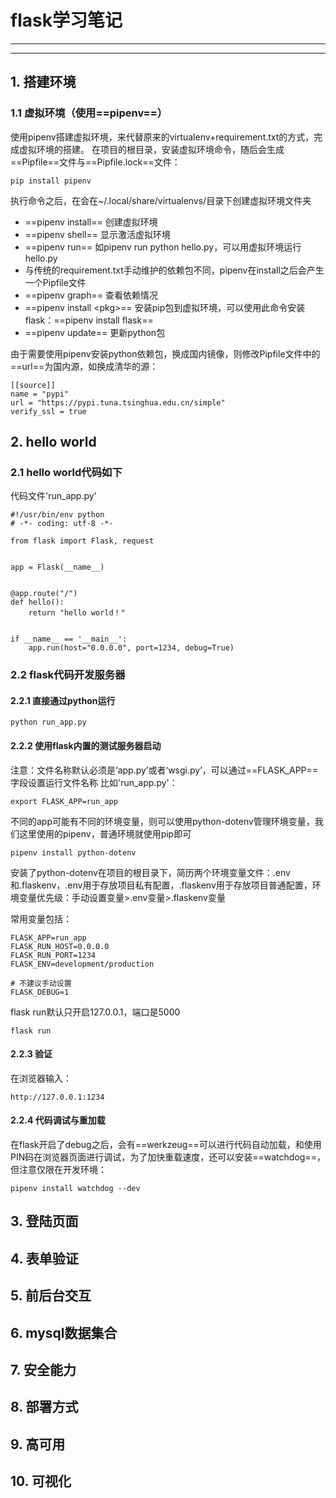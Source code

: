 # flask学习笔记
---
---
## 1. 搭建环境
### 1.1 虚拟环境（使用==pipenv==）
使用pipenv搭建虚拟环境，来代替原来的virtualenv+requirement.txt的方式，完成虚拟环境的搭建。
在项目的根目录，安装虚拟环境命令，随后会生成==Pipfile==文件与==Pipfile.lock==文件：
```
pip install pipenv
```
执行命令之后，在会在~/.local/share/virtualenvs/目录下创建虚拟环境文件夹

- ==pipenv install== 创建虚拟环境
- ==pipenv shell== 显示激活虚拟环境
- ==pipenv run== 如pipenv run python hello.py，可以用虚拟环境运行hello.py
- 与传统的requirement.txt手动维护的依赖包不同，pipenv在install之后会产生一个Pipfile文件
- ==pipenv graph== 查看依赖情况
- ==pipenv install \<pkg>== 安装pip包到虚拟环境，可以使用此命令安装flask：==pipenv install flask==
- ==pipenv update== 更新python包

由于需要使用pipenv安装python依赖包，换成国内镜像，则修改Pipfile文件中的==url==为国内源，如换成清华的源：
```
[[source]]
name = "pypi"
url = "https://pypi.tuna.tsinghua.edu.cn/simple"
verify_ssl = true
```

## 2. hello world
### 2.1 hello world代码如下
代码文件'run_app.py'
```
#!/usr/bin/env python
# -*- coding: utf-8 -*-

from flask import Flask, request


app = Flask(__name__)


@app.route("/")
def hello():
    return "hello world！"


if __name__ == '__main__':
    app.run(host="0.0.0.0", port=1234, debug=True)
```
### 2.2 flask代码开发服务器
#### 2.2.1 直接通过python运行
```
python run_app.py
```
#### 2.2.2 使用flask内置的测试服务器启动
注意：文件名称默认必须是‘app.py’或者‘wsgi.py’，可以通过==FLASK_APP==字段设置运行文件名称
比如'run_app.py'：
```
export FLASK_APP=run_app
```
不同的app可能有不同的环境变量，则可以使用python-dotenv管理环境变量，我们这里使用的pipenv，普通环境就使用pip即可
```
pipenv install python-dotenv
```
安装了python-dotenv在项目的根目录下，简历两个环境变量文件：.env和.flaskenv，.env用于存放项目私有配置，.flaskenv用于存放项目普通配置，环境变量优先级：手动设置变量>.env变量>.flaskenv变量

常用变量包括：
```
FLASK_APP=run_app
FLASK_RUN_HOST=0.0.0.0
FLASK_RUN_PORT=1234
FLASK_ENV=development/production

# 不建议手动设置
FLASK_DEBUG=1
```

flask run默认只开启127.0.0.1，端口是5000
```
flask run
```
#### 2.2.3 验证
在浏览器输入：
```
http://127.0.0.1:1234
```

#### 2.2.4 代码调试与重加载
在flask开启了debug之后，会有==werkzeug==可以进行代码自动加载，和使用PIN码在浏览器页面进行调试，为了加快重载速度，还可以安装==watchdog==，但注意仅限在开发环境：
```
pipenv install watchdog --dev
```


## 3. 登陆页面
## 4. 表单验证
## 5. 前后台交互
## 6. mysql数据集合
## 7. 安全能力
## 8. 部署方式
## 9. 高可用
## 10. 可视化